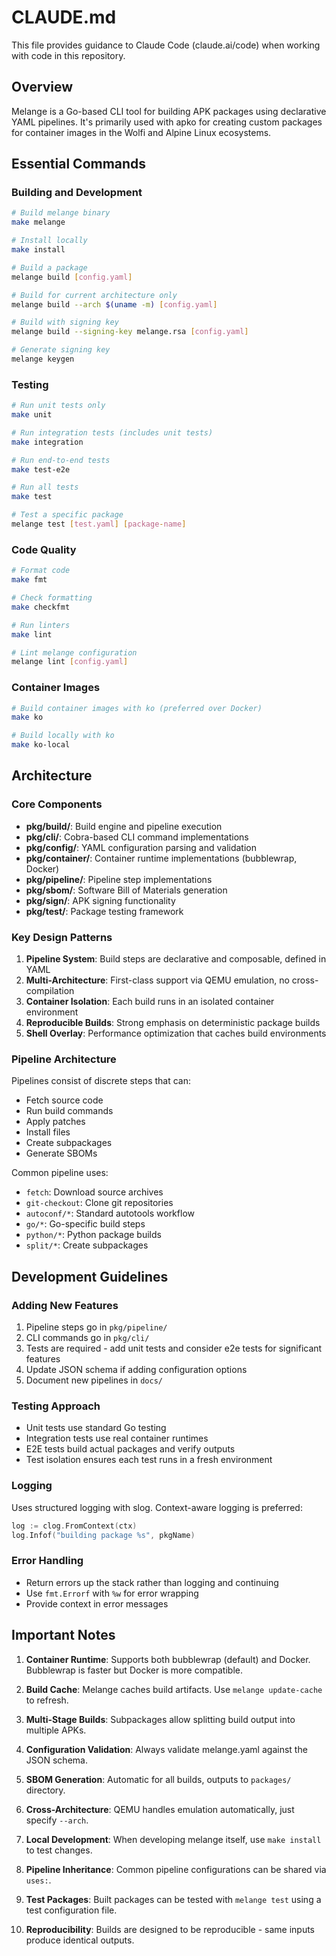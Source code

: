 # CLAUDE.md

This file provides guidance to Claude Code (claude.ai/code) when working with code in this repository.

## Overview

Melange is a Go-based CLI tool for building APK packages using declarative YAML pipelines. It's primarily used with apko for creating custom packages for container images in the Wolfi and Alpine Linux ecosystems.

## Essential Commands

### Building and Development
```bash
# Build melange binary
make melange

# Install locally
make install

# Build a package
melange build [config.yaml]

# Build for current architecture only
melange build --arch $(uname -m) [config.yaml]

# Build with signing key
melange build --signing-key melange.rsa [config.yaml]

# Generate signing key
melange keygen
```

### Testing
```bash
# Run unit tests only
make unit

# Run integration tests (includes unit tests)
make integration

# Run end-to-end tests
make test-e2e

# Run all tests
make test

# Test a specific package
melange test [test.yaml] [package-name]
```

### Code Quality
```bash
# Format code
make fmt

# Check formatting
make checkfmt

# Run linters
make lint

# Lint melange configuration
melange lint [config.yaml]
```

### Container Images
```bash
# Build container images with ko (preferred over Docker)
make ko

# Build locally with ko
make ko-local
```

## Architecture

### Core Components
- **pkg/build/**: Build engine and pipeline execution
- **pkg/cli/**: Cobra-based CLI command implementations
- **pkg/config/**: YAML configuration parsing and validation
- **pkg/container/**: Container runtime implementations (bubblewrap, Docker)
- **pkg/pipeline/**: Pipeline step implementations
- **pkg/sbom/**: Software Bill of Materials generation
- **pkg/sign/**: APK signing functionality
- **pkg/test/**: Package testing framework

### Key Design Patterns
1. **Pipeline System**: Build steps are declarative and composable, defined in YAML
2. **Multi-Architecture**: First-class support via QEMU emulation, no cross-compilation
3. **Container Isolation**: Each build runs in an isolated container environment
4. **Reproducible Builds**: Strong emphasis on deterministic package builds
5. **Shell Overlay**: Performance optimization that caches build environments

### Pipeline Architecture
Pipelines consist of discrete steps that can:
- Fetch source code
- Run build commands
- Apply patches
- Install files
- Create subpackages
- Generate SBOMs

Common pipeline uses:
- `fetch`: Download source archives
- `git-checkout`: Clone git repositories
- `autoconf/*`: Standard autotools workflow
- `go/*`: Go-specific build steps
- `python/*`: Python package builds
- `split/*`: Create subpackages

## Development Guidelines

### Adding New Features
1. Pipeline steps go in `pkg/pipeline/`
2. CLI commands go in `pkg/cli/`
3. Tests are required - add unit tests and consider e2e tests for significant features
4. Update JSON schema if adding configuration options
5. Document new pipelines in `docs/`

### Testing Approach
- Unit tests use standard Go testing
- Integration tests use real container runtimes
- E2E tests build actual packages and verify outputs
- Test isolation ensures each test runs in a fresh environment

### Logging
Uses structured logging with slog. Context-aware logging is preferred:
```go
log := clog.FromContext(ctx)
log.Infof("building package %s", pkgName)
```

### Error Handling
- Return errors up the stack rather than logging and continuing
- Use `fmt.Errorf` with `%w` for error wrapping
- Provide context in error messages

## Important Notes

1. **Container Runtime**: Supports both bubblewrap (default) and Docker. Bubblewrap is faster but Docker is more compatible.

2. **Build Cache**: Melange caches build artifacts. Use `melange update-cache` to refresh.

3. **Multi-Stage Builds**: Subpackages allow splitting build output into multiple APKs.

4. **Configuration Validation**: Always validate melange.yaml against the JSON schema.

5. **SBOM Generation**: Automatic for all builds, outputs to `packages/` directory.

6. **Cross-Architecture**: QEMU handles emulation automatically, just specify `--arch`.

7. **Local Development**: When developing melange itself, use `make install` to test changes.

8. **Pipeline Inheritance**: Common pipeline configurations can be shared via `uses:`.

9. **Test Packages**: Built packages can be tested with `melange test` using a test configuration file.

10. **Reproducibility**: Builds are designed to be reproducible - same inputs produce identical outputs.
